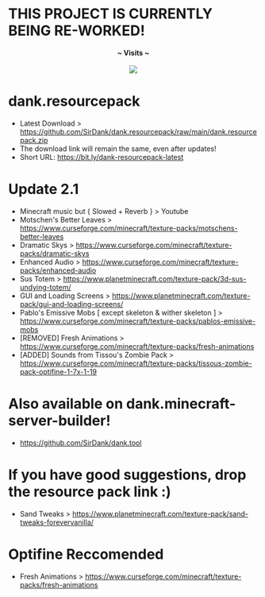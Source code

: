 # THIS PROJECT IS CURRENTLY BEING RE-WORKED!

<p align="center">
  <b>~ Visits ~</b><br><br>
  <img src="https://profile-counter.glitch.me/dank.resourcepack/count.svg">
</p>

# dank.resourcepack
- Latest Download > https://github.com/SirDank/dank.resourcepack/raw/main/dank.resourcepack.zip
- The download link will remain the same, even after updates!
- Short URL: https://bit.ly/dank-resourcepack-latest

# Update 2.1
- Minecraft music but { Slowed + Reverb } > Youtube
- Motschen's Better Leaves > https://www.curseforge.com/minecraft/texture-packs/motschens-better-leaves
- Dramatic Skys > https://www.curseforge.com/minecraft/texture-packs/dramatic-skys
- Enhanced Audio > https://www.curseforge.com/minecraft/texture-packs/enhanced-audio
- Sus Totem > https://www.planetminecraft.com/texture-pack/3d-sus-undying-totem/
- GUI and Loading Screens > https://www.planetminecraft.com/texture-pack/gui-and-loading-screens/
- Pablo's Emissive Mobs [ except skeleton & wither skeleton ] > https://www.curseforge.com/minecraft/texture-packs/pablos-emissive-mobs
- [REMOVED] Fresh Animations > https://www.curseforge.com/minecraft/texture-packs/fresh-animations
- [ADDED] Sounds from Tissou's Zombie Pack > https://www.curseforge.com/minecraft/texture-packs/tissous-zombie-pack-optifine-1-7x-1-19

# Also available on dank.minecraft-server-builder!
- https://github.com/SirDank/dank.tool

# If you have good suggestions, drop the resource pack link :)
- Sand Tweaks > https://www.planetminecraft.com/texture-pack/sand-tweaks-forevervanilla/

# Optifine Reccomended
- Fresh Animations > https://www.curseforge.com/minecraft/texture-packs/fresh-animations
